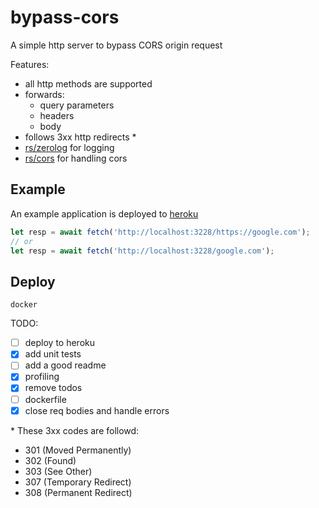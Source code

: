 # bypass-cors

A simple http server to bypass CORS origin request

Features:

- all http methods are supported
- forwards:
  - query parameters
  - headers
  - body
- follows 3xx http redirects \*
- [rs/zerolog](https://github.com/rs/zerolog) for logging
- [rs/cors](https://github.com/rs/cors) for handling cors

## Example

An example application is deployed to [heroku]()

```javascript
let resp = await fetch('http://localhost:3228/https://google.com');
// or
let resp = await fetch('http://localhost:3228/google.com');
```

## Deploy

`docker`

TODO:

- [ ] deploy to heroku
- [x] add unit tests
- [ ] add a good readme
- [x] profiling
- [x] remove todos
- [ ] dockerfile
- [x] close req bodies and handle errors

\* These 3xx codes are followd:

- 301 (Moved Permanently)
- 302 (Found)
- 303 (See Other)
- 307 (Temporary Redirect)
- 308 (Permanent Redirect)
